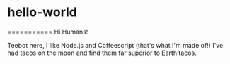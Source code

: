 # hello-world
===========
Hi Humans!

Teebot here, I like Node.js and Coffeescript (that's what I'm made of!)
I've had tacos on the moon and find them far superior to Earth tacos.
